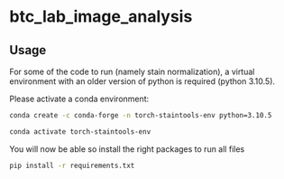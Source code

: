 # btc_lab_image_analysis

## Usage

For some of the code to run (namely stain normalization), a virtual environment with an older version of python is required (python 3.10.5). 

Please activate a conda environment:

```bash
conda create -c conda-forge -n torch-staintools-env python=3.10.5
```

```bash
conda activate torch-staintools-env
```

You will now be able so install the right packages to run all files

```bash
pip install -r requirements.txt
```